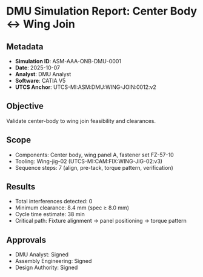 # DMU Simulation Report: Center Body ↔ Wing Join

## Metadata
- **Simulation ID**: ASM-AAA-ONB-DMU-0001
- **Date**: 2025-10-07
- **Analyst**: DMU Analyst
- **Software**: CATIA V5
- **UTCS Anchor**: UTCS-MI:ASM:DMU:WING-JOIN:0012:v2

## Objective
Validate center-body to wing join feasibility and clearances.

## Scope
- Components: Center body, wing panel A, fastener set FZ-57-10
- Tooling: Wing-jig-02 (UTCS-MI:CAM:FIX:WING-JIG-02:v3)
- Sequence steps: 7 (align, pre-tack, torque pattern, verification)

## Results
- Total interferences detected: 0
- Minimum clearance: 8.4 mm (spec ≥ 8.0 mm)
- Cycle time estimate: 38 min
- Critical path: Fixture alignment → panel positioning → torque pattern

## Approvals
- DMU Analyst: Signed
- Assembly Engineering: Signed
- Design Authority: Signed
